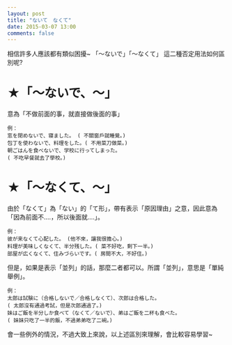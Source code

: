 ```yaml
---
layout: post
title: "ないて　なくて"
date: 2015-03-07 13:00
comments: false
---
```



相信許多人應該都有類似困擾~
「～ないで」「～なくて」
這二種否定用法如何區別呢?

★「～ないで、～」
=======
意為「不做前面的事，就直接做後面的事」

	例：
	窓を閉めないで、寝ました。 ( 不關窗戶就睡覺。)
	包丁を使わないで、料理をした。( 不用菜刀做菜。)
	朝ごはんを食べないで、学校に行ってしまった。
	( 不吃早餐就去了學校。)


★「～なくて、～」
=======

由於「なくて」為「ない」的「て形」，帶有表示「原因理由」之意，因此意為「因為前面不....，所以後面就....」。

	例：
	彼が来なくて心配した。 (他不來，讓我很擔心。)
	料理が美味しくなくて、半分残した。( 菜不好吃，剩下一半。)
	部屋が広くなくて、住みづらいです。( 房間不大，不好住。)

但是，如果是表示「並列」的話，那麼二者都可以。所謂「並列」，意思是「單純舉例」。

	例：
	太郎は試験に（合格しないで／合格しなくて）、次郎は合格した。
	( 太郎沒有通過考試，但是次郎通過了。)
	妹はご飯を半分しか食べて（なくて／ないで）、弟はご飯を二杯も食べた。
	( 妹妹只吃了一半的飯，不過弟弟吃了二碗。)

會一些例外的情況，不過大致上來說，以上述區別來理解，會比較容易學習~